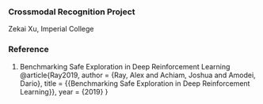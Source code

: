 ### Crossmodal Recognition Project
Zekai Xu, Imperial College

### Reference
1. Benchmarking Safe Exploration in Deep Reinforcement Learning
@article{Ray2019,
    author = {Ray, Alex and Achiam, Joshua and Amodei, Dario},
    title = {{Benchmarking Safe Exploration in Deep Reinforcement Learning}},
    year = {2019}
}

